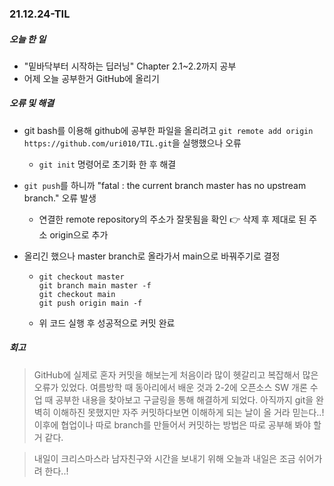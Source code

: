 ### 21.12.24-TIL

##### 오늘 한 일

- "밑바닥부터 시작하는 딥러닝" Chapter 2.1~2.2까지 공부
- 어제 오늘 공부한거 GitHub에 올리기



##### 오류 및 해결

- git bash를 이용해 github에 공부한 파일을 올리려고 `git remote add origin https://github.com/uri010/TIL.git`을 실행했으나 오류

  - `git init` 명령어로 초기화 한 후 해결

- `git push`를 하니까 "fatal : the current branch master has no upstream branch." 오류 발생

  - 연결한 remote repository의 주소가 잘못됨을 확인 :point_right: 삭제 후 제대로 된 주소 origin으로 추가

- 올리긴 했으나 master branch로 올라가서 main으로 바꿔주기로 결정

  - ```
    git checkout master
    git branch main master -f
    git checkout main
    git push origin main -f
    ```

  - 위 코드 실행 후 성공적으로 커밋 완료



##### 회고

> GitHub에 실제로 혼자 커밋을 해보는게 처음이라 많이 헷갈리고 복잡해서 많은 오류가 있었다. 여름방학 때 동아리에서 배운 것과 2-2에 오픈소스 SW 개론 수업 때 공부한 내용을 찾아보고 구글링을 통해 해결하게 되었다. 아직까지 git을 완벽히 이해하진 못했지만 자주 커밋하다보면 이해하게 되는 날이 올 거라 믿는다..! 이후에 협업이나 따로 branch를 만들어서 커밋하는 방법은 따로 공부해 봐야 할 거 같다.

> 내일이 크리스마스라 남자친구와 시간을 보내기 위해 오늘과 내일은 조금 쉬어가려 한다..! 

